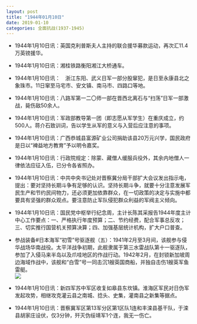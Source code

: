 ```yaml
---
layout: post
title: "1944年01月10日"
date: 2019-01-10
categories: 全面抗战(1937-1945)
---
```


<meta name="referrer" content="no-referrer" />

- 1944年1月10日讯：英国克利普斯夫人主持的联合援华募款运动，再次汇11.4万英镑援华。 

- 1944年1月10日讯：湘桂铁路衡阳湘江大桥通车。 

- 1944年1月10日讯：　浙江东阳、武义日军一部分股窜犯，是日至永康县北之象珠市。11日窜至马宅市、安文镇、南马市、四路口等地。 

- 1944年1月10日讯：八路军第一二〇师一部在晋西北离石与“扫荡”日军一部激战，毙伤敌50余人。 

- 1944年1月10日讯：军政部教导第一团（即志愿从军学生）在重庆成立，约500人。蒋介石致训词，告以学生从军的意义与入营后应注意的事项。 

- 1944年1月10日讯：广西恭城县富源矿业公司捐助该县20万元兴学，国民政府是日以“裨益地方教育”予以明令嘉奖。 

- 1944年1月10日讯：行政院规定：除蒙、藏僧人缓服兵役外，其余内地僧人一律依法应征入伍，已分令各省照办。 

- 1944年1月10日讯：中共中央书记处对晋察冀分局干部扩大会议发出指示电，提出：要对坚持长期斗争有足够的认识。坚持长期斗争，就要十分注意发展军民生产和节约民间物力，还必须更加依靠群众，在一切政策的决定与实施中都要具有坚强的群众观点。要注意防止军队侵犯群众利益的军阀主义倾向。 

- 1944年1月10日讯：国民党中枢举行纪念周，主计长陈其采报告1944年度主计中心工作要点：一、严格执行年度预算；二、节约经费，配合军事总反攻；三、切实推行国营机关预算决算；四、加强基层统计机构，扩大户口普查。 

- 参战装备#日本海军“初雪”号驱逐舰（五）：1941年2月至3月间，该舰参与侵华战场华南战役。太平洋战争初期，此舰隶属于第三水雷战队第十一驱逐队，参加了入侵马来半岛以及爪哇地区的作战行动。1942年2月，在封锁新加坡周边海域作战中，该舰和“白雪”号一同击沉1艘英国商船，并独自击伤1艘英军鱼雷艇。 <br/><img src="https://wx1.sinaimg.cn/large/aca367d8ly1fz19cduafuj20dw05xgmd.jpg" />

- 1944年1月10日讯：新四军苏中军区收复如皋县东坎镇。淮海区军民对日伪军发起攻势，相继攻克灌云县之南城、捻头、史集，灌南县之新集等据点。 

- 1944年1月10日讯：晋察冀军区第13军分区第1区队1连和丰滦县基干队，于滦县胡家庄设伏，仅3分钟，歼灭伪绥靖军1个连，我无一伤亡。 

